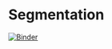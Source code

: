 # Segmentation
[![Binder](https://mybinder.org/badge_logo.svg)](https://mybinder.org/v2/gh/NourheneBoulares/Segmentation/main?filepath=clustering.ipynb)
